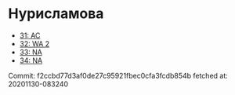 # Нурисламова
- [31: AC](31.md)
- [32: WA 2](32.md)
- [33: NA](33.md)
- [34: NA](34.md)

Commit: f2ccbd77d3af0de27c95921fbec0cfa3fcdb854b
 fetched at: 20201130-083240
